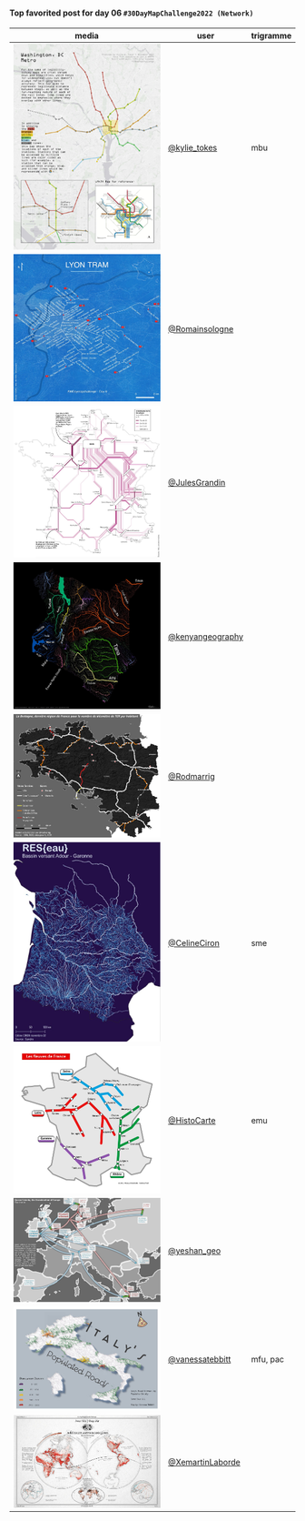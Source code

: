 #### Top favorited post for day 06 `#30DayMapChallenge2022 (Network)`
| media | user | trigramme |
|-------|------|-----------|
| ![image](../uploads/7cdd71aa5b59a19531c07fc3cd21f608/image.png) | [@kylie_tokes](https://twitter.com/kylie_tokes/status/1589420867666477058) | mbu |
| ![image](../uploads/9a42214ede742d556d7a43470bd950b1/image.png) | [@Romainsologne](https://twitter.com/Romainsologne/status/1589150592936554496) |  |
| ![image](../uploads/9f18ac2c52ee44966bdaaff9ab3497c4/image.png) | [@JulesGrandin](https://twitter.com/JulesGrandin/status/1589165941035630592) |  |
| ![image](../uploads/ed1067ffb0f2ea8b7fe82b53f2aac0a1/image.png) | [@kenyangeography](https://twitter.com/kenyangeography/status/1589497953424900096) |  |
| ![image](../uploads/b72d04350c0dc18b700d8694978503de/image.png) | [@Rodmarrig](https://twitter.com/Rodmarrig/status/1589368541819547648) |  |
| ![image](../uploads/6d0930548facfec61e709480a1bc9e98/image.png) | [@CelineCiron](https://twitter.com/CelineCiron/status/1589333797111271426) | sme |
| ![image](../uploads/f9d3a5e670f6d736d981eeec826a3ee0/image.png) | [@HistoCarte](https://twitter.com/HistoCarte/status/1589180794383339522) | emu |
| ![image](../uploads/e206529d93da8f89f75ee216795ff24d/image.png) | [@yeshan_geo](https://twitter.com/yeshan_geo/status/1589169844561543174) |  |
| ![image](../uploads/83e7cae2c5e1c7dc49562a8a09c83a65/image.png) | [@vanessatebbitt](https://twitter.com/vanessatebbitt/status/1589188089406427136) | mfu, pac |
| ![image](../uploads/05650a90b6f423715657600cbb2cf078/image.png) | [@XemartinLaborde](https://twitter.com/XemartinLaborde/status/1589291218818977793) |  |

